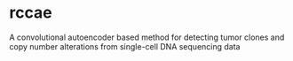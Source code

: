 # rccae
A convolutional autoencoder based method for detecting tumor clones and copy number alterations from single-cell DNA sequencing data
